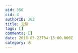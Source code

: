```yaml
---
aid: 356
cid: 4
authorID: 362
title: 无聊
tags: []
comments: []
date: 2018-03-22T04:13:00.000Z
category: 水
---
```



